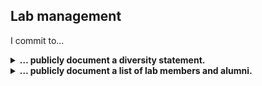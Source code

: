 ## Lab management
I commit to…

<details>
<summary> <b>… publicly document a diversity statement.<b> </summary>
Details: Science is an international endeavour, which brings together people from many cultures. This statement is an opportunity to specify the steps you, and your institution, have taken to support a diversity of researchers with differing needs and backgrounds.
Suggestions: 
-Make clear what are the institutional rules for maternity and paternity leave
-Normalize specifying pronouns in email signatures and profiles (e.g. slack). 
-Encourage people to share and mark on the lab calendar crucial cultural events/festivities. 
-Encourage attendance of EDI training.
-Discuss steps taken to facilitate diversity in applicants.
-During onboarding, discuss cultural needs (e.g. religious holidays, prayer facilities)
-Dedicate some meetings (e.g. journal club) to papers addressing diversity in science
-Consider diversity of voices when selecting papers in journal clubs
Example: Our lab fosters a diverse and inclusive environment. We believe that diversity is a resource to harness, and we strive to create a psychologically safe environment where disruptive points of view are valued. We encourage individuals from different cultural, socioeconomic, gender, and geographical backgrounds to join.
</details>


<details>
<summary> <b>… publicly document a list of lab members and alumni.<b> </summary>
Details:  A clear and current list of lab members allows prospective applicants to gauge the size and composition of the lab. Unless otherwise requested, contact details for each person should be included. Adding alumni indicates the range of roles that lab members move into after leaving, and provides an avenue to gain more information about joining, working in, and leaving the lab.
</details>

